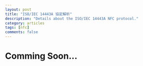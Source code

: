 ```yaml
---
layout: post
title: "ISO/IEC 14443A 協定解析"
description: "Details about the ISO/IEC 14443A NFC protocol."
category: articles
tags: [nfc]
comments: false
---
```


# Comming Soon...